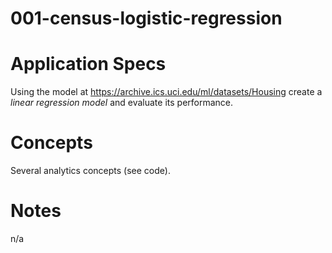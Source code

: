 001-census-logistic-regression
==============================

# Application Specs
Using the model at https://archive.ics.uci.edu/ml/datasets/Housing create a *linear regression model* and evaluate its performance. 
   

# Concepts
Several analytics concepts (see code).

# Notes
n/a